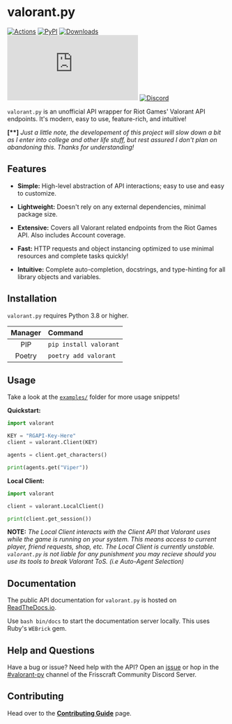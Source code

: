 # valorant.py

[![Actions](https://img.shields.io/endpoint.svg?url=https%3A%2F%2Factions-badge.atrox.dev%2Ffrissyn%2Fvalorant.py%2Fbadge%3Fref%3Dmaster&style=flat-square)](https://actions-badge.atrox.dev/frissyn/valorant.py/goto?ref=master)
[![PyPI](https://img.shields.io/pypi/v/valorant?style=flat-square)](https://pypi.python.org/pypi/valorant)
[![Downloads](https://img.shields.io/pypi/dm/valorant?style=flat-square)](https://pepy.tech/project/valorant)
![LICENSE](https://img.shields.io/github/license/frissyn/valorant.py?style=flat-square)
[![Discord](https://img.shields.io/badge/discord-join-7389D8?style=flat-square&logo=discord)](https://discord.gg/b3qjk4epPr)

`valorant.py` is an unofficial API wrapper for Riot Games' Valorant API endpoints. It's modern, easy to use, feature-rich, and intuitive!

**[\*\*]** *Just a little note, the developement of this project will slow down a bit as I enter into college and other life stuff, but rest assured I don't plan on abandoning this. Thanks for understanding!*

## Features

+ **Simple:** High-level abstraction of API interactions; easy to use and easy to customize.

+ **Lightweight:** Doesn't rely on any external dependencies, minimal package size.

+ **Extensive:** Covers all Valorant related endpoints from the Riot Games API. Also includes Account coverage.

+ **Fast:** HTTP requests and object instancing optimized to use minimal resources and complete tasks quickly!

+ **Intuitive:** Complete auto-completion, docstrings, and type-hinting for all library objects and variables.

## Installation

`valorant.py` requires Python 3.8 or higher.

|Manager     |Command                  |
|:----------:|:------------------------|
|PIP         |`pip install valorant`   |
|Poetry      |`poetry add valorant`    |

## Usage

Take a look at the [`examples/`](https://github.com/frissyn/valorant.py/blob/master/examples) folder for more usage snippets!

**Quickstart:**

```python
import valorant

KEY = "RGAPI-Key-Here"
client = valorant.Client(KEY)

agents = client.get_characters()

print(agents.get("Viper"))
```

**Local Client:**

```python
import valorant

client = valorant.LocalClient()

print(client.get_session())
```

**NOTE:** *The Local Client interacts with the Client API that Valorant uses while the game is running on your system. This means access to current player, friend requests, shop, etc. The Local Client is currently unstable. `valorant.py` is not liable for any punishment you may recieve should you use its tools to break Valorant ToS. (i.e Auto-Agent Selection)*

## Documentation

The public API documentation for `valorant.py` is hosted on [ReadTheDocs.io](https://valorantpy.readthedocs.io/en/latest/).

Use `bash bin/docs` to start the documentation server locally. This uses Ruby's `WEBrick` gem.

## Help and Questions

Have a bug or issue? Need help with the API? Open an [issue](https://github.com/frissyn/valorant.py/issues) or hop in the [#valorant-py](https://discord.gg/b3qjk4epPr) channel of the Frisscraft Community Discord Server.

## Contributing

Head over to the [**Contributing Guide**](https://github.com/frissyn/valorant.py/blob/master/.github/CONTRIBUTING.md) page.
